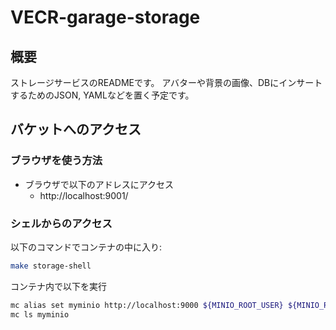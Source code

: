 # VECR-garage-storage

## 概要

ストレージサービスのREADMEです。
アバターや背景の画像、DBにインサートするためのJSON, YAMLなどを置く予定です。

## バケットへのアクセス

### ブラウザを使う方法

- ブラウザで以下のアドレスにアクセス
  - http://localhost:9001/

### シェルからのアクセス

以下のコマンドでコンテナの中に入り:

```bash
make storage-shell
```

コンテナ内で以下を実行

```bash
mc alias set myminio http://localhost:9000 ${MINIO_ROOT_USER} ${MINIO_ROOT_PASSWORD}
mc ls myminio
```